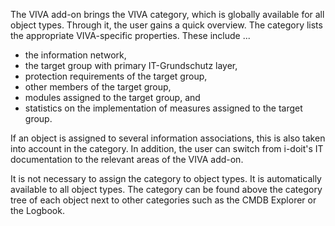 The VIVA add-on brings the VIVA category, which is globally available for all object types. Through it, the user gains a quick overview. The category lists the appropriate VIVA-specific properties. These include ...

*   the information network,
*   the target group with primary IT-Grundschutz layer,
*   protection requirements of the target group,
*   other members of the target group,
*   modules assigned to the target group, and
*   statistics on the implementation of measures assigned to the target group.

If an object is assigned to several information associations, this is also taken into account in the category. In addition, the user can switch from i-doit's IT documentation to the relevant areas of the VIVA add-on.

It is not necessary to assign the category to object types. It is automatically available to all object types. The category can be found above the category tree of each object next to other categories such as the CMDB Explorer or the Logbook.